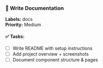 ### 📌 Write Documentation
**Labels:** docs  
**Priority:** Medium

#### ✅ Tasks:
- [ ] Write README with setup instructions
- [ ] Add project overview + screenshots
- [ ] Document component structure & pages
